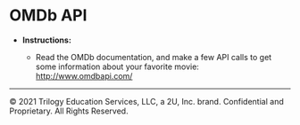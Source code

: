 # OMDb API

* **Instructions:**

  * Read the OMDb documentation, and make a few API calls to
    get some information about your favorite movie: <http://www.omdbapi.com/>

- - -

© 2021 Trilogy Education Services, LLC, a 2U, Inc. brand. Confidential and Proprietary. All Rights Reserved.
